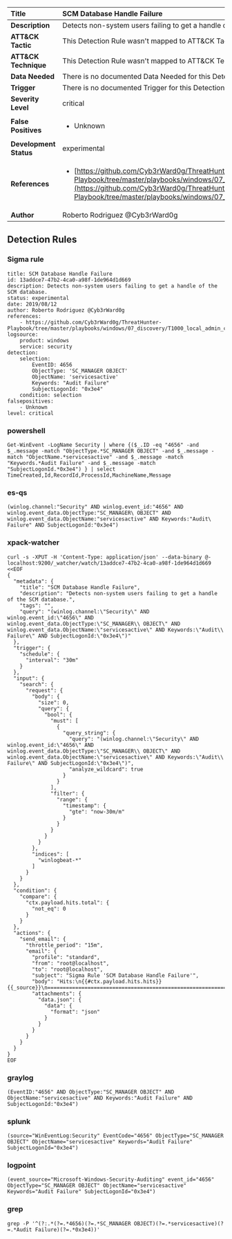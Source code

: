 | Title                    | SCM Database Handle Failure       |
|:-------------------------|:------------------|
| **Description**          | Detects non-system users failing to get a handle of the SCM database. |
| **ATT&amp;CK Tactic**    |   This Detection Rule wasn't mapped to ATT&amp;CK Tactic yet  |
| **ATT&amp;CK Technique** |  This Detection Rule wasn't mapped to ATT&amp;CK Technique yet  |
| **Data Needed**          |  There is no documented Data Needed for this Detection Rule yet  |
| **Trigger**              |  There is no documented Trigger for this Detection Rule yet  |
| **Severity Level**       | critical |
| **False Positives**      | <ul><li>Unknown</li></ul>  |
| **Development Status**   | experimental |
| **References**           | <ul><li>[https://github.com/Cyb3rWard0g/ThreatHunter-Playbook/tree/master/playbooks/windows/07_discovery/T1000_local_admin_check/local_admin_remote_check_openscmanager.md](https://github.com/Cyb3rWard0g/ThreatHunter-Playbook/tree/master/playbooks/windows/07_discovery/T1000_local_admin_check/local_admin_remote_check_openscmanager.md)</li></ul>  |
| **Author**               | Roberto Rodriguez @Cyb3rWard0g |


## Detection Rules

### Sigma rule

```
title: SCM Database Handle Failure
id: 13addce7-47b2-4ca0-a98f-1de964d1d669
description: Detects non-system users failing to get a handle of the SCM database.
status: experimental
date: 2019/08/12
author: Roberto Rodriguez @Cyb3rWard0g
references:
    - https://github.com/Cyb3rWard0g/ThreatHunter-Playbook/tree/master/playbooks/windows/07_discovery/T1000_local_admin_check/local_admin_remote_check_openscmanager.md
logsource:
    product: windows
    service: security
detection:
    selection: 
        EventID: 4656
        ObjectType: 'SC_MANAGER OBJECT'
        ObjectName: 'servicesactive'
        Keywords: "Audit Failure"
        SubjectLogonId: "0x3e4"
    condition: selection
falsepositives:
    - Unknown
level: critical

```





### powershell
    
```
Get-WinEvent -LogName Security | where {($_.ID -eq "4656" -and $_.message -match "ObjectType.*SC_MANAGER OBJECT" -and $_.message -match "ObjectName.*servicesactive" -and $_.message -match "Keywords.*Audit Failure" -and $_.message -match "SubjectLogonId.*0x3e4") } | select TimeCreated,Id,RecordId,ProcessId,MachineName,Message
```


### es-qs
    
```
(winlog.channel:"Security" AND winlog.event_id:"4656" AND winlog.event_data.ObjectType:"SC_MANAGER\ OBJECT" AND winlog.event_data.ObjectName:"servicesactive" AND Keywords:"Audit\ Failure" AND SubjectLogonId:"0x3e4")
```


### xpack-watcher
    
```
curl -s -XPUT -H 'Content-Type: application/json' --data-binary @- localhost:9200/_watcher/watch/13addce7-47b2-4ca0-a98f-1de964d1d669 <<EOF
{
  "metadata": {
    "title": "SCM Database Handle Failure",
    "description": "Detects non-system users failing to get a handle of the SCM database.",
    "tags": "",
    "query": "(winlog.channel:\"Security\" AND winlog.event_id:\"4656\" AND winlog.event_data.ObjectType:\"SC_MANAGER\\ OBJECT\" AND winlog.event_data.ObjectName:\"servicesactive\" AND Keywords:\"Audit\\ Failure\" AND SubjectLogonId:\"0x3e4\")"
  },
  "trigger": {
    "schedule": {
      "interval": "30m"
    }
  },
  "input": {
    "search": {
      "request": {
        "body": {
          "size": 0,
          "query": {
            "bool": {
              "must": [
                {
                  "query_string": {
                    "query": "(winlog.channel:\"Security\" AND winlog.event_id:\"4656\" AND winlog.event_data.ObjectType:\"SC_MANAGER\\ OBJECT\" AND winlog.event_data.ObjectName:\"servicesactive\" AND Keywords:\"Audit\\ Failure\" AND SubjectLogonId:\"0x3e4\")",
                    "analyze_wildcard": true
                  }
                }
              ],
              "filter": {
                "range": {
                  "timestamp": {
                    "gte": "now-30m/m"
                  }
                }
              }
            }
          }
        },
        "indices": [
          "winlogbeat-*"
        ]
      }
    }
  },
  "condition": {
    "compare": {
      "ctx.payload.hits.total": {
        "not_eq": 0
      }
    }
  },
  "actions": {
    "send_email": {
      "throttle_period": "15m",
      "email": {
        "profile": "standard",
        "from": "root@localhost",
        "to": "root@localhost",
        "subject": "Sigma Rule 'SCM Database Handle Failure'",
        "body": "Hits:\n{{#ctx.payload.hits.hits}}{{_source}}\n================================================================================\n{{/ctx.payload.hits.hits}}",
        "attachments": {
          "data.json": {
            "data": {
              "format": "json"
            }
          }
        }
      }
    }
  }
}
EOF

```


### graylog
    
```
(EventID:"4656" AND ObjectType:"SC_MANAGER OBJECT" AND ObjectName:"servicesactive" AND Keywords:"Audit Failure" AND SubjectLogonId:"0x3e4")
```


### splunk
    
```
(source="WinEventLog:Security" EventCode="4656" ObjectType="SC_MANAGER OBJECT" ObjectName="servicesactive" Keywords="Audit Failure" SubjectLogonId="0x3e4")
```


### logpoint
    
```
(event_source="Microsoft-Windows-Security-Auditing" event_id="4656" ObjectType="SC_MANAGER OBJECT" ObjectName="servicesactive" Keywords="Audit Failure" SubjectLogonId="0x3e4")
```


### grep
    
```
grep -P '^(?:.*(?=.*4656)(?=.*SC_MANAGER OBJECT)(?=.*servicesactive)(?=.*Audit Failure)(?=.*0x3e4))'
```



